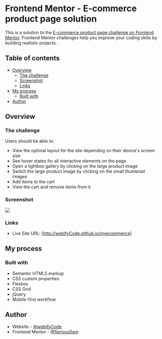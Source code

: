 # Frontend Mentor - E-commerce product page solution

This is a solution to the [E-commerce product page challenge on Frontend Mentor](https://www.frontendmentor.io/challenges/ecommerce-product-page-UPsZ9MJp6). Frontend Mentor challenges help you improve your coding skills by building realistic projects.

## Table of contents

- [Overview](#overview)
  - [The challenge](#the-challenge)
  - [Screenshot](#screenshot)
  - [Links](#links)
- [My process](#my-process)
  - [Built with](#built-with)
- [Author](#author)




## Overview

### The challenge

Users should be able to:

- View the optimal layout for the site depending on their device's screen size
- See hover states for all interactive elements on the page
- Open a lightbox gallery by clicking on the large product image
- Switch the large product image by clicking on the small thumbnail images
- Add items to the cart
- View the cart and remove items from it

### Screenshot

![](desktop-preview.jpg)


### Links

- Live Site URL: [http://webifyCode.github.io/myecommerce]

## My process

### Built with

- Semantic HTML5 markup
- CSS custom properties
- Flexbox
- CSS Grid
- jQuery
- Mobile-first workflow


## Author

- Website - [@webifyCode](https://github.com/webifyCode)
- Frontend Mentor - [@5erious5am](https://www.frontendmentor.io/profile/5erious5am)


